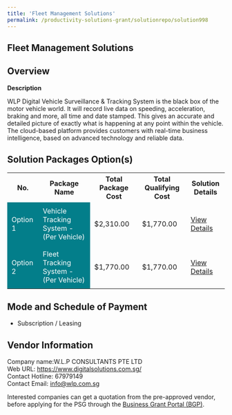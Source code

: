 ```yaml
---
title: 'Fleet Management Solutions'
permalink: /productivity-solutions-grant/solutionrepo/solution998
---
```


## Fleet Management Solutions

## Overview

**Description**

WLP Digital Vehicle Surveillance & Tracking System is the black box of the motor vehicle world. It will record live data on speeding, acceleration, braking and more, all time and date stamped. This gives an accurate and detailed picture of exactly what is happening at any point within the vehicle. The cloud-based platform provides customers with real-time business intelligence, based on advanced technology and reliable data.

## Solution Packages Option(s)

<table>
<tr>
<th><b>No.</b></th>
<th><b>Package Name</b></th>
<th><b>Total Package Cost</b></th>
<th><b>Total Qualifying Cost</b></th>
<th><b>Solution Details</b></th>
</tr>
<tr>
<td style='padding: 10px; background-color: #037E8A; color: #FFFFFF;'>Option 1</td>
<td style='padding: 10px; background-color: #037E8A; color: #FFFFFF;'>Vehicle Tracking System - (Per Vehicle)</td>
<td style='padding: 10px;'>$2,310.00</td>
<td style='padding: 10px;'>$1,770.00</td>
<td style='padding: 10px;'><a href='/images/psg/Desensitised_WLP_Annex3_CRwef09f_Part_1.pdf' target='_blank'>View Details</a></td>
</tr>
<tr>
<td style='padding: 10px; background-color: #037E8A; color: #FFFFFF;'>Option 2</td>
<td style='padding: 10px; background-color: #037E8A; color: #FFFFFF;'>Fleet Tracking System - (Per Vehicle)</td>
<td style='padding: 10px;'>$1,770.00</td>
<td style='padding: 10px;'>$1,770.00</td>
<td style='padding: 10px;'><a href='/images/psg/Desensitised_WLP_Annex3_CR_wef22dec22_Part_2.pdf' target='_blank'>View Details</a></td>
</tr>
</table>

## Mode and Schedule of Payment

 - Subscription / Leasing

## Vendor Information

 Company name:W.L.P CONSULTANTS PTE LTD<br>Web URL: https://www.digitalsolutions.com.sg/ <br>Contact Hotline: 67979149<br>Contact Email: info@wlp.com.sg

Interested companies can get a quotation from the pre-approved vendor, before applying for the PSG through the <a href='https://www.businessgrants.gov.sg/' target='_blank' rel='noopener'>Business Grant Portal (BGP)</a>.

<script src="/jquery/resize-tables.js"></script>
